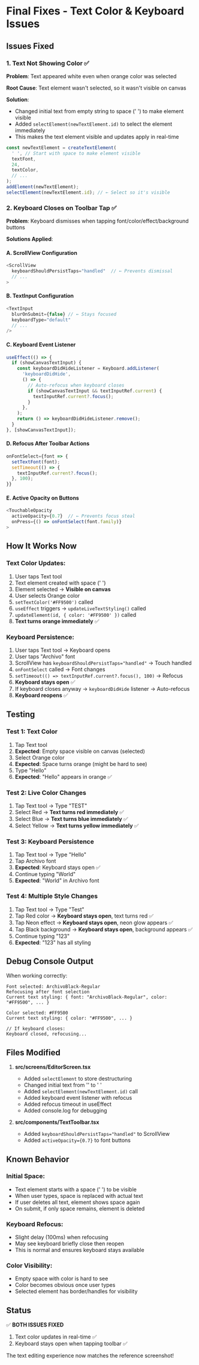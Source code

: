 # Final Fixes - Text Color & Keyboard Issues

## Issues Fixed

### 1. Text Not Showing Color ✅

**Problem**: Text appeared white even when orange color was selected

**Root Cause**: Text element wasn't selected, so it wasn't visible on canvas

**Solution**:

- Changed initial text from empty string to space (' ') to make element visible
- Added `selectElement(newTextElement.id)` to select the element immediately
- This makes the text element visible and updates apply in real-time

```typescript
const newTextElement = createTextElement(
  ' ', // Start with space to make element visible
  textFont,
  24,
  textColor,
  // ...
);
addElement(newTextElement);
selectElement(newTextElement.id); // ← Select so it's visible
```

### 2. Keyboard Closes on Toolbar Tap ✅

**Problem**: Keyboard dismisses when tapping font/color/effect/background buttons

**Solutions Applied**:

#### A. ScrollView Configuration

```typescript
<ScrollView
  keyboardShouldPersistTaps="handled"  // ← Prevents dismissal
  // ...
>
```

#### B. TextInput Configuration

```typescript
<TextInput
  blurOnSubmit={false} // ← Stays focused
  keyboardType="default"
  // ...
/>
```

#### C. Keyboard Event Listener

```typescript
useEffect(() => {
  if (showCanvasTextInput) {
    const keyboardDidHideListener = Keyboard.addListener(
      'keyboardDidHide',
      () => {
        // Auto-refocus when keyboard closes
        if (showCanvasTextInput && textInputRef.current) {
          textInputRef.current?.focus();
        }
      },
    );
    return () => keyboardDidHideListener.remove();
  }
}, [showCanvasTextInput]);
```

#### D. Refocus After Toolbar Actions

```typescript
onFontSelect={font => {
  setTextFont(font);
  setTimeout(() => {
    textInputRef.current?.focus();
  }, 100);
}}
```

#### E. Active Opacity on Buttons

```typescript
<TouchableOpacity
  activeOpacity={0.7}  // ← Prevents focus steal
  onPress={() => onFontSelect(font.family)}
>
```

## How It Works Now

### Text Color Updates:

1. User taps Text tool
2. Text element created with space (' ')
3. Element selected → **Visible on canvas**
4. User selects Orange color
5. `setTextColor('#FF9500')` called
6. `useEffect` triggers → `updateLiveTextStyling()` called
7. `updateElement(id, { color: '#FF9500' })` called
8. **Text turns orange immediately** ✅

### Keyboard Persistence:

1. User taps Text tool → Keyboard opens
2. User taps "Archivo" font
3. ScrollView has `keyboardShouldPersistTaps="handled"` → Touch handled
4. `onFontSelect` called → Font changes
5. `setTimeout(() => textInputRef.current?.focus(), 100)` → Refocus
6. **Keyboard stays open** ✅
7. If keyboard closes anyway → `keyboardDidHide` listener → Auto-refocus
8. **Keyboard reopens** ✅

## Testing

### Test 1: Text Color

1. Tap Text tool
2. **Expected**: Empty space visible on canvas (selected)
3. Select Orange color
4. **Expected**: Space turns orange (might be hard to see)
5. Type "Hello"
6. **Expected**: "Hello" appears in orange ✅

### Test 2: Live Color Changes

1. Tap Text tool → Type "TEST"
2. Select Red → **Text turns red immediately** ✅
3. Select Blue → **Text turns blue immediately** ✅
4. Select Yellow → **Text turns yellow immediately** ✅

### Test 3: Keyboard Persistence

1. Tap Text tool → Type "Hello"
2. Tap Archivo font
3. **Expected**: Keyboard stays open ✅
4. Continue typing "World"
5. **Expected**: "World" in Archivo font

### Test 4: Multiple Style Changes

1. Tap Text tool → Type "Test"
2. Tap Red color → **Keyboard stays open**, text turns red ✅
3. Tap Neon effect → **Keyboard stays open**, neon glow appears ✅
4. Tap Black background → **Keyboard stays open**, background appears ✅
5. Continue typing "123"
6. **Expected**: "123" has all styling

## Debug Console Output

When working correctly:

```
Font selected: ArchivoBlack-Regular
Refocusing after font selection
Current text styling: { font: "ArchivoBlack-Regular", color: "#FF9500", ... }

Color selected: #FF9500
Current text styling: { color: "#FF9500", ... }

// If keyboard closes:
Keyboard closed, refocusing...
```

## Files Modified

1. **src/screens/EditorScreen.tsx**

   - Added `selectElement` to store destructuring
   - Changed initial text from '' to ' '
   - Added `selectElement(newTextElement.id)` call
   - Added keyboard event listener with refocus
   - Added refocus timeout in useEffect
   - Added console.log for debugging

2. **src/components/TextToolbar.tsx**
   - Added `keyboardShouldPersistTaps="handled"` to ScrollView
   - Added `activeOpacity={0.7}` to font buttons

## Known Behavior

### Initial Space:

- Text element starts with a space (' ') to be visible
- When user types, space is replaced with actual text
- If user deletes all text, element shows space again
- On submit, if only space remains, element is deleted

### Keyboard Refocus:

- Slight delay (100ms) when refocusing
- May see keyboard briefly close then reopen
- This is normal and ensures keyboard stays available

### Color Visibility:

- Empty space with color is hard to see
- Color becomes obvious once user types
- Selected element has border/handles for visibility

## Status

✅ **BOTH ISSUES FIXED**

1. Text color updates in real-time ✅
2. Keyboard stays open when tapping toolbar ✅

The text editing experience now matches the reference screenshot!

